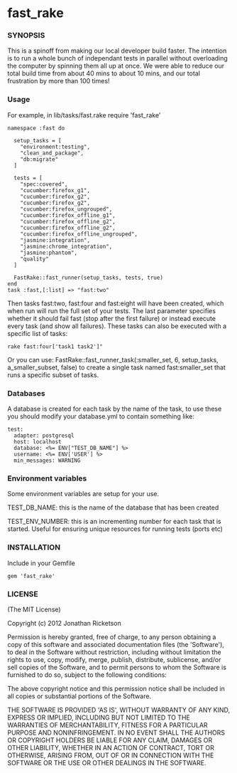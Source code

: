 fast_rake
=========

### SYNOPSIS

This is a spinoff from making our local developer build faster. The intention is to run a whole bunch of independant tests in parallel
without overloading the computer by spinning them all up at once. We were able to reduce our total build time from about 40 mins to about 10 mins, and our total frustration by more than 100 times!

### Usage
For example, in lib/tasks/fast.rake
    require 'fast_rake'

    namespace :fast do
      
      setup_tasks = [
        "environment:testing",
        "clean_and_package",
        "db:migrate"
      ]

      tests = [
        "spec:covered",
        "cucumber:firefox_g1",
        "cucumber:firefox_g2",
        "cucumber:firefox_g2",
        "cucumber:firefox_ungrouped",
        "cucumber:firefox_offline_g1",
        "cucumber:firefox_offline_g2",
        "cucumber:firefox_offline_g2",
        "cucumber:firefox_offline_ungrouped",
        "jasmine:integration",
        "jasmine:chrome_integration",
        "jasmine:phantom",
        "quality"
      ]
      
      FastRake::fast_runner(setup_tasks, tests, true)
    end
    task :fast,[:list] => "fast:two"
  
Then tasks fast:two, fast:four and fast:eight will have been created, which when run will run the full set of your tests.
The last parameter specifies whether it should fail fast (stop after the first failure) or instead execute every task (and show all failures). 
These tasks can also be executed with a specific list of tasks:

    rake fast:four['task1 task2']"

Or you can use:
    FastRake::fast_runner_task(:smaller_set, 6, setup_tasks, a_smaller_subset, false)
to create a single task named fast:smaller_set that runs a specific subset of tasks.

### Databases
A database is created for each task by the name of the task, to use these you should modify your database.yml to contain something like:

    test:
      adapter: postgresql
      host: localhost
      database: <%= ENV["TEST_DB_NAME"] %>
      username: <%= ENV['USER'] %>
      min_messages: WARNING

### Environment variables
Some environment variables are setup for your use.

TEST_DB_NAME: this is the name of the database that has been created

TEST_ENV_NUMBER: this is an incrementing number for each task that is started. Useful for ensuring unique resources for running tests (ports etc)



### INSTALLATION
Include in your Gemfile

    gem 'fast_rake'


### LICENSE

(The MIT License)

Copyright (c) 2012 Jonathan Ricketson

Permission is hereby granted, free of charge, to any person obtaining
a copy of this software and associated documentation files (the
'Software'), to deal in the Software without restriction, including
without limitation the rights to use, copy, modify, merge, publish,
distribute, sublicense, and/or sell copies of the Software, and to
permit persons to whom the Software is furnished to do so, subject to
the following conditions:

The above copyright notice and this permission notice shall be
included in all copies or substantial portions of the Software.

THE SOFTWARE IS PROVIDED 'AS IS', WITHOUT WARRANTY OF ANY KIND,
EXPRESS OR IMPLIED, INCLUDING BUT NOT LIMITED TO THE WARRANTIES OF
MERCHANTABILITY, FITNESS FOR A PARTICULAR PURPOSE AND NONINFRINGEMENT.
IN NO EVENT SHALL THE AUTHORS OR COPYRIGHT HOLDERS BE LIABLE FOR ANY
CLAIM, DAMAGES OR OTHER LIABILITY, WHETHER IN AN ACTION OF CONTRACT,
TORT OR OTHERWISE, ARISING FROM, OUT OF OR IN CONNECTION WITH THE
SOFTWARE OR THE USE OR OTHER DEALINGS IN THE SOFTWARE.

